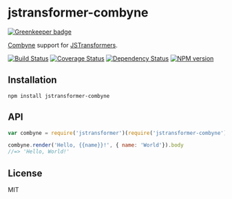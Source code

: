 # jstransformer-combyne

[![Greenkeeper badge](https://badges.greenkeeper.io/jstransformers/jstransformer-combyne.svg)](https://greenkeeper.io/)

[Combyne](https://github.com/tbranyen/combyne) support for [JSTransformers](http://github.com/jstransformers).

[![Build Status](https://img.shields.io/travis/jstransformers/jstransformer-combyne/master.svg)](https://travis-ci.org/jstransformers/jstransformer-combyne)
[![Coverage Status](https://img.shields.io/codecov/c/github/jstransformers/jstransformer-combyne/master.svg)](https://codecov.io/gh/jstransformers/jstransformer-combyne)
[![Dependency Status](https://img.shields.io/david/jstransformers/jstransformer-combyne/master.svg)](http://david-dm.org/jstransformers/jstransformer-combyne)
[![NPM version](https://img.shields.io/npm/v/jstransformer-combyne.svg)](https://www.npmjs.org/package/jstransformer-combyne)

## Installation

    npm install jstransformer-combyne

## API

```js
var combyne = require('jstransformer')(require('jstransformer-combyne'));

combyne.render('Hello, {{name}}!', { name: 'World'}).body
//=> 'Hello, World!'
```

## License

MIT
